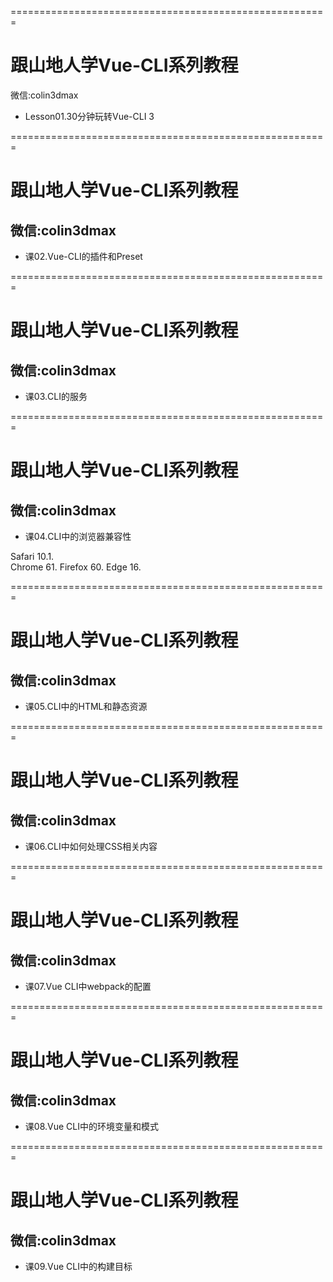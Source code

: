 =======================================================
# 跟山地人学Vue-CLI系列教程

微信:colin3dmax

* Lesson01.30分钟玩转Vue-CLI 3

=======================================================

# 跟山地人学Vue-CLI系列教程

## 微信:colin3dmax

* 课02.Vue-CLI的插件和Preset

=======================================================

# 跟山地人学Vue-CLI系列教程

## 微信:colin3dmax

* 课03.CLI的服务

=======================================================

# 跟山地人学Vue-CLI系列教程

## 微信:colin3dmax

* 课04.CLI中的浏览器兼容性

Safari 10.1.  
Chrome 61.
Firefox 60.
Edge 16.

=======================================================

# 跟山地人学Vue-CLI系列教程

## 微信:colin3dmax

* 课05.CLI中的HTML和静态资源

=======================================================

# 跟山地人学Vue-CLI系列教程

## 微信:colin3dmax

* 课06.CLI中如何处理CSS相关内容

=======================================================

# 跟山地人学Vue-CLI系列教程

## 微信:colin3dmax

* 课07.Vue CLI中webpack的配置

=======================================================

# 跟山地人学Vue-CLI系列教程

## 微信:colin3dmax

* 课08.Vue CLI中的环境变量和模式

=======================================================

# 跟山地人学Vue-CLI系列教程

## 微信:colin3dmax

* 课09.Vue CLI中的构建目标
